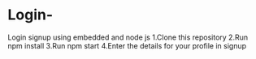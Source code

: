 # Login-
Login signup using embedded and node js
1.Clone this repository
2.Run npm install
3.Run npm start
4.Enter the details for your profile in signup

